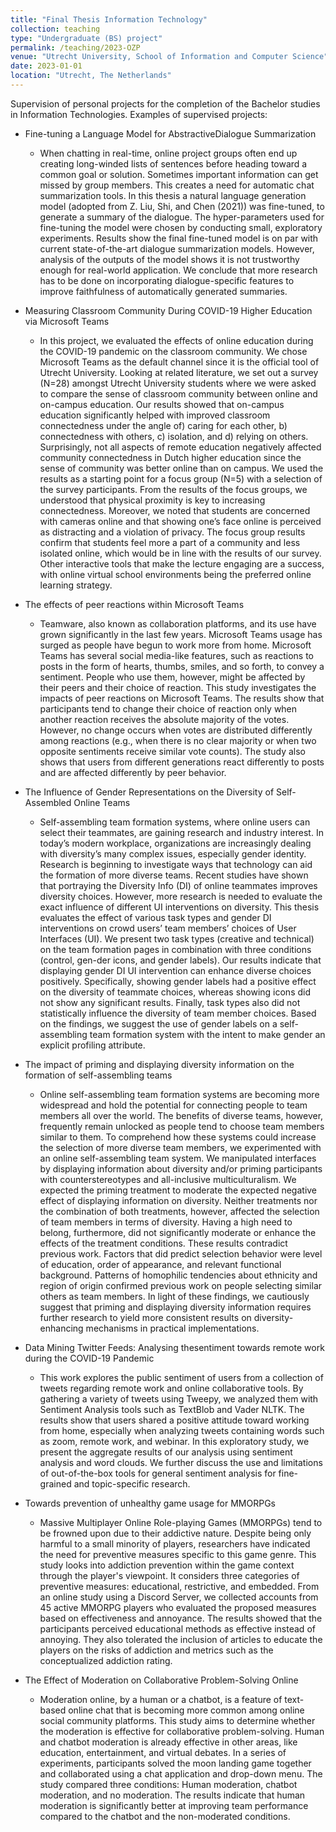 ```yaml
---
title: "Final Thesis Information Technology"
collection: teaching
type: "Undergraduate (BS) project"
permalink: /teaching/2023-OZP
venue: "Utrecht University, School of Information and Computer Science"
date: 2023-01-01
location: "Utrecht, The Netherlands"
---
```


Supervision of personal projects for the completion of the Bachelor studies in Information Technologies. Examples of supervised projects:

* Fine-tuning a Language Model for AbstractiveDialogue Summarization
    * When chatting in real-time, online project groups often end up creating long-winded lists of sentences before heading toward a common goal or solution. Sometimes important information can get missed by group members. This creates a need for automatic chat summarization tools. In this thesis a natural language generation model (adopted from Z. Liu, Shi, and Chen (2021)) was fine-tuned, to generate a summary of the dialogue. The hyper-parameters used for fine-tuning the model were chosen by conducting small, exploratory experiments. Results show the final fine-tuned model is on par with current state-of-the-art dialogue summarization models. However, analysis of the outputs of the model shows it is not trustworthy enough for real-world application. We conclude that more research has to be done on incorporating dialogue-specific features to improve faithfulness of automatically generated summaries.


* Measuring Classroom Community During COVID-19 Higher Education via Microsoft Teams
    * In this project, we evaluated the effects of online education during the COVID-19 pandemic on the classroom community. We chose Microsoft Teams as the default channel since it is the official tool of Utrecht University. Looking at related literature, we set out a survey (N=28) amongst Utrecht University students where we were asked to compare the sense of classroom community between online and on-campus education. Our results showed that on-campus education significantly helped with improved classroom connectedness under the angle of) caring for each other, b) connectedness with others, c) isolation, and d) relying on others. Surprisingly, not all aspects of remote education negatively affected community connectedness in Dutch higher education since the sense of community was better online than on campus. We used the results as a starting point for a focus group (N=5) with a selection of the survey participants. From the results of the focus groups, we understood that physical proximity is key to increasing connectedness. Moreover, we noted that students are concerned with cameras online and that showing one’s face online is perceived as distracting and a violation of privacy. The focus group results confirm that students feel more a part of a community and less isolated online, which would be in line with the results of our survey. Other interactive tools that make the lecture engaging are a success, with online virtual school environments being the preferred online learning strategy.

* The effects of peer reactions within Microsoft Teams
    * Teamware, also known as collaboration platforms, and its use have grown significantly in the last few years. Microsoft Teams usage has surged as people have begun to work more from home. Microsoft Teams has several social media-like features, such as reactions to posts in the form of hearts, thumbs, smiles, and so forth, to convey a sentiment. People who use them, however, might be affected by their peers and their choice of reaction. This study investigates the impacts of peer reactions on Microsoft Teams. The results show that participants tend to change their choice of reaction only when another reaction receives the absolute majority of the votes. However, no change occurs when votes are distributed differently among reactions (e.g., when there is no clear majority or when two opposite sentiments receive similar vote counts). The study also shows that users from different generations react differently to posts and are affected differently by peer behavior.

* The Influence of Gender Representations on the Diversity of Self-Assembled Online Teams
    * Self-assembling team formation systems, where online users can select their teammates, are gaining research and industry interest. In today’s modern workplace, organizations are increasingly dealing with diversity’s many complex issues, especially gender identity. Research is beginning to investigate ways that technology can aid the formation of more diverse teams. Recent studies have shown that portraying the Diversity Info (DI) of online teammates improves diversity choices. However, more research is needed to evaluate the exact influence of different UI interventions on diversity. This thesis evaluates the effect of various task types and gender DI interventions on crowd users’ team members’ choices of User Interfaces (UI). We present two task types (creative and technical) on the team formation pages in combination with three conditions (control, gen-der icons, and gender labels). Our results indicate that displaying gender DI UI intervention can enhance diverse choices positively. Specifically, showing gender labels had a positive effect on the diversity of teammate choices, whereas showing icons did not show any significant results. Finally, task types also did not statistically influence the diversity of team member choices. Based on the findings, we suggest the use of gender labels on a self-assembling team formation system with the intent to make gender an explicit profiling attribute.

* The impact of priming and displaying diversity information on the formation of self-assembling teams
    * Online self-assembling team formation systems are becoming more widespread and hold the potential for connecting people to team members all over the world. The benefits of diverse teams, however, frequently remain unlocked as people tend to choose team members similar to them. To comprehend how these systems could increase the selection of more diverse team members, we experimented with an online self-assembling team system. We manipulated interfaces by displaying information about diversity and/or priming participants with counterstereotypes and all-inclusive multiculturalism. We expected the priming treatment to moderate the expected negative effect of displaying information on diversity. Neither treatments nor the combination of both treatments, however, affected the selection of team members in terms of diversity. Having a high need to belong, furthermore, did not significantly moderate or enhance the effects of the treatment conditions. These results contradict previous work. Factors that did predict selection behavior were level of education, order of appearance, and relevant functional background. Patterns of homophilic tendencies about ethnicity and region of origin confirmed previous work on people selecting similar others as team members. In light of these findings, we cautiously suggest that priming and displaying diversity information requires further research to yield more consistent results on diversity-enhancing mechanisms in practical implementations.

* Data Mining Twitter Feeds: Analysing thesentiment towards remote work during the COVID-19 Pandemic
    * This work explores the public sentiment of users from a collection of tweets regarding remote work and online collaborative tools. By gathering a variety of tweets using Tweepy,  we analyzed them with Sentiment Analysis tools such as TextBlob and Vader NLTK. The results show that users shared a positive attitude toward working from home, especially when analyzing tweets containing words such as zoom, remote work, and webinar. In this exploratory study, we present the aggregate results of our analysis using sentiment analysis and word clouds. We further discuss the use and limitations of out-of-the-box tools for general sentiment analysis for fine-grained and topic-specific research.

* Towards prevention of unhealthy game usage for MMORPGs
    * Massive  Multiplayer  Online  Role-playing  Games  (MMORPGs) tend to be frowned upon due to their addictive nature.  Despite being only harmful to a small minority of players, researchers have indicated the need for preventive measures specific to this game genre.  This study looks into addiction prevention within the game context through the player's viewpoint.  It considers three categories of preventive measures: educational,  restrictive,  and embedded.  From an online study using a Discord Server, we collected accounts from 45 active MMORPG players who evaluated the proposed measures based on effectiveness and annoyance.  The results showed that the participants perceived educational methods as effective instead of annoying.  They also tolerated the inclusion of articles to educate the players on the risks of addiction and metrics such as the conceptualized addiction rating. 

* The Effect of Moderation on Collaborative Problem-Solving Online
    * Moderation online, by a human or a chatbot, is a feature of text-based online chat that is becoming more common among online social community platforms.  This study aims to determine whether the moderation is effective for collaborative problem-solving.  Human and chatbot moderation is already effective in other areas, like education, entertainment, and virtual debates.  In a series of experiments,  participants solved the moon landing game together and collaborated using a chat application and drop-down menu.  The study compared three conditions:  Human moderation, chatbot moderation, and no moderation.  The results indicate that human moderation is significantly better at improving team performance compared to the chatbot and the non-moderated conditions.



